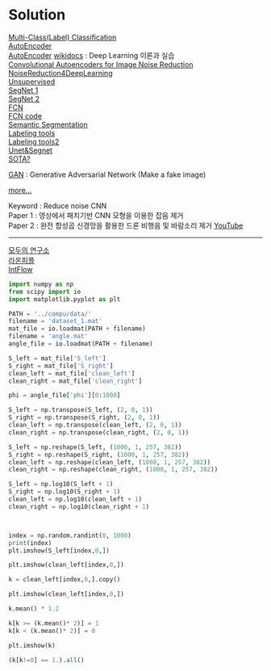 Solution
===================


[Multi-Class(Label) Classification](https://wordbe.tistory.com/entry/ML-Cross-entropyCategorical-Binary%EC%9D%98-%EC%9D%B4%ED%95%B4)   
[AutoEncoder](https://wjddyd66.github.io/pytorch/Pytorch-AutoEncoder/)    
[AutoEncoder](https://debuggercafe.com/autoencoder-neural-network-application-to-image-denoising/)
[wikidocs](https://wikidocs.net/3413) : Deep Learning 이론과 실습    
[Convolutional Autoencoders for Image Noise Reduction](https://towardsdatascience.com/convolutional-autoencoders-for-image-noise-reduction-32fce9fc1763)   
[NoiseReduction4DeepLearning](https://github.com/hashnut/NoiseReduction4DeepLearning)    
[Unsupervised](https://ebbnflow.tistory.com/165)     
[SegNet 1](https://github.com/say4n/pytorch-segnet/blob/master/src/model.py)    
[SegNet 2](https://medium.com/hyunjulie/1%ED%8E%B8-semantic-segmentation-%EC%B2%AB%EA%B1%B8%EC%9D%8C-4180367ec9cb)     
[FCN](https://medium.com/@msmapark2/fcn-%EB%85%BC%EB%AC%B8-%EB%A6%AC%EB%B7%B0-fully-convolutional-networks-for-semantic-segmentation-81f016d76204)    
[FCN code](https://github.com/pochih/FCN-pytorch)    
[Semantic Segmentation](https://kuklife.tistory.com/117?category=872135)   
[Labeling tools](https://hoya012.github.io/blog/Tutorials-of-Object-Detection-Using-Deep-Learning-labeling/)     
[Labeling tools2](https://honeycomb-makers.tistory.com/14)   
[Unet&Segnet](https://github.com/trypag/pytorch-unet-segnet)   
[SOTA?](https://paperswithcode.com/sota/semantic-segmentation-on-cityscapes)    

[GAN](https://dreamgonfly.github.io/blog/gan-explained/) : Generative Adversarial Network (Make a fake image)



[more...](https://kuklife.tistory.com/121?category=872135)




Keyword : Reduce noise CNN    
Paper 1 : 영상에서 패치기반 CNN 모형을 이용한 잡음 제거    
Paper 2 : 완전 합성곱 신경망을 활용한 드론 비행음 및 바람소리 제거 [YouTube](https://www.youtube.com/watch?v=4LYmovbp5vA)    

-------------------------------------
[모두의 연구소](https://modulabs-biomedical.github.io/)   
[라온피플](http://blog.naver.com/PostView.nhn?blogId=laonple&logNo=220478250374&parentCategoryNo=&categoryNo=16&viewDate=&isShowPopularPosts=false&from=postView)   
[IntFlow](https://github.com/intflow)   


```python
import numpy as np
from scipy import io
import matplotlib.pyplot as plt
```


```python
PATH = '../compu/data/'
filename = 'dataset_1.mat'
mat_file = io.loadmat(PATH + filename)
filename = 'angle.mat'
angle_file = io.loadmat(PATH + filename)
```


```python
S_left = mat_file['S_left']
S_right = mat_file['S_right']
clean_left = mat_file['clean_left']
clean_right = mat_file['clean_right']

phi = angle_file['phi'][0:1000]
```


```python
S_left = np.transpose(S_left, (2, 0, 1))
S_right = np.transpose(S_right, (2, 0, 1))
clean_left = np.transpose(clean_left, (2, 0, 1))
clean_right = np.transpose(clean_right, (2, 0, 1))
```


```python
S_left = np.reshape(S_left, (1000, 1, 257, 382))
S_right = np.reshape(S_right, (1000, 1, 257, 382))
clean_left = np.reshape(clean_left, (1000, 1, 257, 382))
clean_right = np.reshape(clean_right, (1000, 1, 257, 382))
```


```python
S_left = np.log10(S_left + 1)
S_right = np.log10(S_right + 1)
clean_left = np.log10(clean_left + 1)
clean_right = np.log10(clean_right + 1)
```


```python

```


```python

```


```python
index = np.random.randint(0, 1000)
print(index)
plt.imshow(S_left[index,0,])
```


```python
plt.imshow(clean_left[index,0,])
```


```python
k = clean_left[index,0,].copy()
```


```python
plt.imshow(clean_left[index,0,])
```


```python
k.mean() * 1.2
```


```python
k[k >= (k.mean()* 2)] = 1
k[k < (k.mean()* 2)] = 0
```


```python
plt.imshow(k)
```


```python
(k[k!=0] == 1.).all()
```


```python

```
